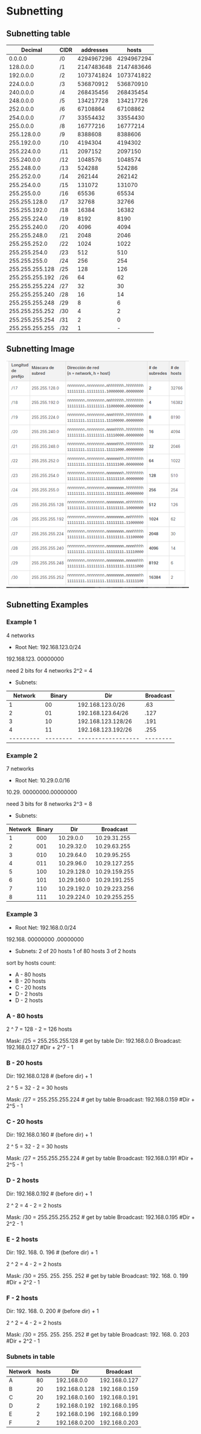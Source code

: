 # Subnetting

## Subnetting table

| Decimal         | CIDR | addresses  | hosts      |
|-----------------|------|------------|------------|
| 0.0.0.0         | /0   | 4294967296 | 4294967294 |
| 128.0.0.0       | /1   | 2147483648 | 2147483646 |
| 192.0.0.0       | /2   | 1073741824 | 1073741822 |
| 224.0.0.0       | /3   | 536870912  | 536870910  |
| 240.0.0.0       | /4   | 268435456  | 268435454  |
| 248.0.0.0       | /5   | 134217728  | 134217726  |
| 252.0.0.0       | /6   | 67108864   | 67108862   |
| 254.0.0.0       | /7   | 33554432   | 33554430   |
| 255.0.0.0       | /8   | 16777216   | 16777214   |
| 255.128.0.0     | /9   | 8388608    | 8388606    |
| 255.192.0.0     | /10  | 4194304    | 4194302    |
| 255.224.0.0     | /11  | 2097152    | 2097150    |
| 255.240.0.0     | /12  | 1048576    | 1048574    |
| 255.248.0.0     | /13  | 524288     | 524286     |
| 255.252.0.0     | /14  | 262144     | 262142     |
| 255.254.0.0     | /15  | 131072     | 131070     |
| 255.255.0.0     | /16  | 65536      | 65534      |
| 255.255.128.0   | /17  | 32768      | 32766      |
| 255.255.192.0   | /18  | 16384      | 16382      |
| 255.255.224.0   | /19  | 8192       | 8190       |
| 255.255.240.0   | /20  | 4096       | 4094       |
| 255.255.248.0   | /21  | 2048       | 2046       |
| 255.255.252.0   | /22  | 1024       | 1022       |
| 255.255.254.0   | /23  | 512        | 510        |
| 255.255.255.0   | /24  | 256        | 254        |
| 255.255.255.128 | /25  | 128        | 126        |
| 255.255.255.192 | /26  | 64         | 62         |
| 255.255.255.224 | /27  | 32         | 30         |
| 255.255.255.240 | /28  | 16         | 14         |
| 255.255.255.248 | /29  | 8          | 6          |
| 255.255.255.252 | /30  | 4          | 2          |
| 255.255.255.254 | /31  | 2          | 0          |
| 255.255.255.255 | /32  | 1          | -          |

## Subnetting Image

![alt](./imgs/subNettingTable.png)

## Subnetting Examples

### Example 1

4 networks

- Root Net:
192.168.123.0/24

192.168.123. 00000000

need 2 bits for 4 networks
2^2 = 4

- Subnets:

| Network   | Binary   | Dir                | Broadcast |
|-----------|----------|--------------------|-----------|
| 1         | 00       | 192.168.123.0/26   | .63       |
| 2         | 01       | 192.168.123.64/26  | .127      |
| 3         | 10       | 192.168.123.128/26 | .191      |
| 4         | 11       | 192.168.123.192/26 | .255      |
| --------- | -------- | ------------------ | --------  |

### Example 2

7 networks

- Root Net:
10.29.0.0/16

10.29. 00000000.00000000

need 3 bits for 8 networks
2^3 = 8

- Subnets:

| Network | Binary | Dir         | Broadcast     |
| ------- | ------ | ----------- | ------------- |
| 1       | 000    | 10.29.0.0   | 10.29.31.255  |
| 2       | 001    | 10.29.32.0  | 10.29.63.255  |
| 3       | 010    | 10.29.64.0  | 10.29.95.255  |
| 4       | 011    | 10.29.96.0  | 10.29.127.255 |
| 5       | 100    | 10.29.128.0 | 10.29.159.255 |
| 6       | 101    | 10.29.160.0 | 10.29.191.255 |
| 7       | 110    | 10.29.192.0 | 10.29.223.256 |
| 8       | 111    | 10.29.224.0 | 10.29.255.255 |

### Example 3

- Root Net:
192.168.0.0/24

192.168. 00000000 .00000000

- Subnets:
2 of 20 hosts
1 of 80 hosts
3 of 2 hosts

sort by hosts count:

- A - 80 hosts
- B - 20 hosts
- C - 20 hosts
- D - 2 hosts
- D - 2 hosts

### A - 80 hosts

2 ^ 7 = 128 - 2 = 126 hosts

Mask: /25 = 255.255.255.128 # get by table
Dir: 192.168.0.0
Broadcast: 192.168.0.127 #Dir + 2^7 - 1

### B - 20 hosts

Dir: 192.168.0.128 # (before dir) + 1

2 ^ 5 = 32 - 2 = 30 hosts

Mask: /27 = 255.255.255.224 # get by table
Broadcast: 192.168.0.159 #Dir + 2^5 - 1

### C - 20 hosts

Dir: 192.168.0.160 # (before dir) + 1

2 ^ 5 = 32 - 2 = 30 hosts

Mask: /27 = 255.255.255.224 # get by table
Broadcast: 192.168.0.191 #Dir + 2^5 - 1

### D - 2 hosts

Dir: 192.168.0.192 # (before dir) + 1

2 ^ 2 = 4 - 2 = 2 hosts

Mask: /30 = 255.255.255.252 # get by table
Broadcast: 192.168.0.195 #Dir + 2^2 - 1

### E - 2 hosts

Dir: 192. 168. 0. 196 # (before dir) + 1

2 ^ 2 = 4 - 2 = 2 hosts

Mask: /30 = 255. 255. 255. 252 # get by table
Broadcast: 192. 168. 0. 199 #Dir + 2^2 - 1

### F - 2 hosts

Dir: 192. 168. 0. 200 # (before dir) + 1

2 ^ 2 = 4 - 2 = 2 hosts

Mask: /30 = 255. 255. 255. 252 # get by table
Broadcast: 192. 168. 0. 203 #Dir + 2^2 - 1

### Subnets in table

| Network | hosts | Dir           | Broadcast     |
| ------- | ----- | ------------- | ------------- |
| A       | 80    | 192.168.0.0   | 192.168.0.127 |
| B       | 20    | 192.168.0.128 | 192.168.0.159 |
| C       | 20    | 192.168.0.160 | 192.168.0.191 |
| D       | 2     | 192.168.0.192 | 192.168.0.195 |
| E       | 2     | 192.168.0.196 | 192.168.0.199 |
| F       | 2     | 192.168.0.200 | 192.168.0.203 |
